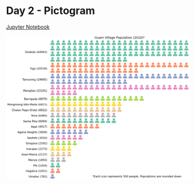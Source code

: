 # Day 2 - Pictogram

[Jupyter Notebook](day2.ipynb)

![Day 2 Population](guam_village_population_2010.png)
